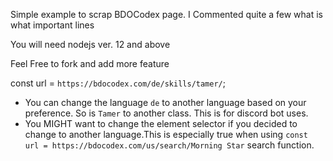 Simple example to scrap BDOCodex page.
I Commented quite a few what is what important lines

You will need nodejs ver. 12 and above

Feel Free to fork and add more feature

const url = `https://bdocodex.com/de/skills/tamer/`;
 - You can change the language `de` to another language based on your preference. So is `Tamer` to another class. This is for discord bot uses.
 - You MIGHT want to change the element selector if you decided to change to another language.This is especially true when using `const url = https://bdocodex.com/us/search/Morning Star` search function.